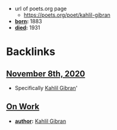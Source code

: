 - url of poets.org page
    - https://poets.org/poet/kahlil-gibran
- **[born](<born.md>):** 1883
- **[died](<died.md>):** 1931

# Backlinks
## [November 8th, 2020](<November 8th, 2020.md>)
- Specifically [Kahlil Gibran](<Kahlil Gibran.md>)'

## [On Work](<On Work.md>)
- **[author](<author.md>):** [Kahlil Gibran](<Kahlil Gibran.md>)

